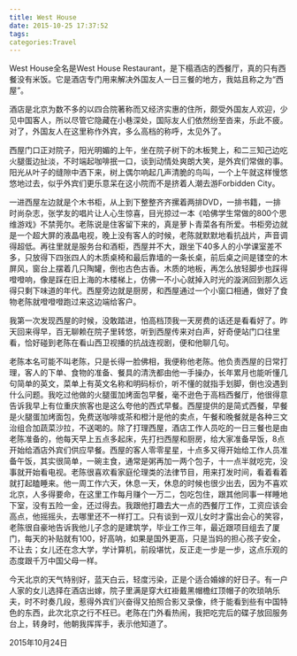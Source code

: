 ```yaml
---
title: West House
date: 2015-10-25 17:37:52
tags: 
categories:Travel
---
```


West House全名是West House Restaurant，是下榻酒店的西餐厅，真的只有西餐没有米饭。它是酒店专门用来解决外国友人一日三餐的地方，我姑且称之为“西屋”。

酒店是北京为数不多的以四合院著称而又经济实惠的住所，颇受外国友人欢迎，少见中国客人，所以尽管它隐藏在小巷深处，国际友人们依然纷至沓来，乐此不疲。对了，外国友人在这里称作外宾，多么高档的称呼，太见外了。

西屋门口正对院子，阳光明媚的上午，坐在院子树下的木板凳上，和二三知己边吃火腿蛋边扯淡，不时端起咖啡抿一口，谈到动情处爽朗大笑，是外宾们常做的事。阳光从叶子的缝隙中洒下来，树上偶尔响起几声清脆的鸟叫，一个上午就这样慢悠悠地过去，似乎外宾们更乐意呆在这小院而不是挤着人潮去游Forbidden City。

 一进西屋左边就是个木书柜，从上到下整整齐齐摞着两排DVD，一排书籍，一排时尚杂志，张学友的唱片让人心生惊喜，目光掠过一本《哈佛学生常做的800个思维游戏》不禁莞尔。老陈说是住客留下来的，真是萝卜青菜各有所爱。书柜旁边就是一个超大屏的液晶电视，晚上没有客人的时候，老陈就默默地看抗战片，声音调得超低。再往里就是服务台和酒柜，西屋并不大，跟坐下40多人的小学课室差不多，只放得下四张四人的木质桌椅和最后靠墙的一条长桌，前后桌之间是镂空的木屏风，窗台上摆着几只陶罐，倒也古色古香。木质的地板，再怎么放轻脚步也踩得噔噔响，像是踩在旧上海的木楼梯上，仿佛一不小心就掉入时光的漩涡回到那久远得只剩下味道的年代。西屋旁边就是厨房，和西屋通过一个小窗口相通，做好了食物老陈就噔噔噔跑过来这边端给客户。 

 我第一次发现西屋的时候，没敢踏进，怕高档顶我一天房费的话还是看看好了。昨天回来得早，百无聊赖在院子里转悠，听到西屋传来对白声，好奇便站门口往里看，恰好碰到老陈在看山西卫视播的抗战连视剧，便和他聊几句。

老陈本名可能不叫老陈，只是长得一脸佛相，我便称他老陈。他负责西屋的日常打理，客人的下单、食物的准备、餐具的清洗都由他一手操办，长年累月也能听懂几句简单的英文，菜单上有英文名称和明码标价，听不懂的就指手划脚，倒也没遇到什么问题。我吃过他做的火腿蛋加烤面包早餐，毫不逊色于高档西餐厅，他很得意告诉我早上有位重庆旅客也是这么夸他的西式早餐。西屋提供的是简式西餐，早餐是火腿蛋加烤面包，免费送咖啡或茶和橙汁是他的卖点，午餐和晚餐就是各种三文治组合加蔬菜沙拉，不送喝的。除了打理西屋，酒店工作人员吃的一日三餐也是由老陈准备的，他每天早上五点多起床，先打扫西屋和厨房，给大家准备早饭，8点开始给酒店外宾们供应早餐。西屋的客人零零星星，十点多又得开始给工作人员准备午饭，其实很简单，一碗主食，通常是粥再加一两个包子，十一点半就吃完，没事就开始看电视。老陈很喜欢看家庭伦理类的法律节目，用来打发时间，看着看着就打起瞌睡来。他一周工作六天，休息一天，休息的时候也很少出去，因为不喜欢北京，人多得要命，在这里工作每月赚个一万二，包吃包住，跟其他同事一样睡地下室，没有五险一金，还过得去。我跟他打趣去大一点的西餐厅工作，工资应该会高点，他摇摇头，去哪里还不一样打工。只有谈到一双儿女时才露出会心的笑容，老陈很自豪地告诉我他儿子念的是建筑学，毕业工作三年，最近跟项目组去了厦门，每天的补贴就有100，好高呐，如果是国外更高，只是当妈的担心孩子安全，不让去；女儿还在念大学，学计算机，前段堪忧，反正走一步是一步，这点乐观的态度跟千万中国父母一样。

今天北京的天气特别好，蓝天白云，轻度污染，正是个适合婚嫁的好日子。有一户人家的女儿选择在酒店出嫁，院子里满是穿大红褂戴黑帽檐红顶帽子的吹琐呐乐夫，时不时奏几段，惹得外宾们兴奋得又拍照合影又录像，终于能看到些有中国特色的东西，此次北京之行不枉已。老陈在门外看热闹，我把吃完后的碟子放回服务台上，转身时，他朝我挥挥手，表示他知道了。



2015年10月24日